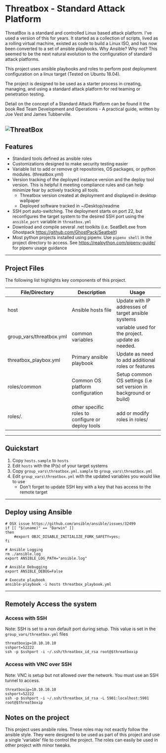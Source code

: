 # Threatbox - Standard Attack Platform

ThreatBox is a standard and controlled Linux based attack platform. I've used a version of this for years. It started as a collection of scripts, lived as a rolling virtual machine, existed as code to build a Linux ISO, and has now been converted to a set of ansible playbooks. Why Ansible? Why not? This seemed to be the next natural evolution to the configuration of standard attack platforms.

This project uses ansible playbooks and roles to perform post deployment configuration on a linux target (Tested on Ubuntu 18.04).

The project is designed to be used as a starter process in creating, managing, and using a standard attack platform for red teaming or penetration testing.

Detail on the concept of a Standard Attack Platform can be found it the book Red Team Development and Operations - A practical guide, written by Joe Vest and James Tubberville.

![ThreatBox](threatbox.png)
------------------------------------
## Features

- Standard tools defined as ansible roles
- Customizations designed to make security testing easier
- Variable list to add or remove git repositories, OS packages, or python modules. (threatbox.yml)
- Version tracking of the deployed instance version and the deploy tool version. This is helpful it meeting compliance rules and can help minimize fear by actively tracking all tools. 
  - Threatbox version created at deployment and displayed in desktop wallpaper
  - Deployed software tracked in ~/Desktop/readme
- SSH port auto-switching. The deployment starts on port 22, but reconfigures the target system to the desired SSH port using the `ansible_port` variable in `threatbox.yml`
- Download and compile several .net toolkits (i.e. SeatBelt.exe from Ghostpack https://github.com/GhostPack/Seatbelt)
- Most python projects installed using pipenv. Use `pipenv shell` in the project directory to access. See https://realpython.com/pipenv-guide/ for pipenv usage guidance
------------------------------------
## Project Files

The following list highlights key components of this project.

File/Directory                      | Description                                       | Usage
------------------------------------|---------------------------------------------------|------
host                                | Ansible hosts file                                | Update with IP addresses of target ansible systems
group_vars/threatbox.yml            | common variables                                  | variable used for the project. update as needed.
threatbox_playbox.yml               | Primary ansible playbook                          | Update as need to add additional roles or features
roles/common                        | Common OS platform configuration                  | Setup common OS settings (i.e set version in background or build)
roles/.                             | other specific roles to configure or deploy tools | add or modify roles in roles/ 

------------------------------------
## Quickstart

1) Copy `hosts.sample` to `hosts`
2) Edit `hosts` with the IP(s) of your target systems
3) Copy `group_vars\threatbox.yml.sample` to `group_vars\threatbox.yml`
4) Edit `group_vars\threatbox.yml` with the updated variables you would like to use
   - Don't forget to update SSH key with a key that has access to the remote target

------------------------------------
## Deploy using Ansible

```
# OSX issue https://github.com/ansible/ansible/issues/32499
if [[ "$(uname)" == "Darwin" ]]
then
    #export OBJC_DISABLE_INITIALIZE_FORK_SAFETY=yes;
fi

# Ansible Logging
rm ./ansible.log
export ANSIBLE_LOG_PATH="ansible.log"

# Ansible Debugging
export ANSIBLE_DEBUG=False

# Execute playbook
ansible-playbook -i hosts threatbox_playbook.yml 
```

------------------------------------
## Remotely Access the system

### Access with SSH

Note: SSH is set to a non default port during setup. This value is set in the `group_vars/threatbox.yml` files

```
threatboxip=10.10.10.10
sshport=52222
ssh -p $sshport -i ~/.ssh/threatbox_id_rsa root@$threatboxip
```

### Access with VNC over SSH

Note: VNC is setup but not allowed over the network. You must use an SSH tunnel to access.

```
threatboxip=10.10.10.10
sshport=52222
ssh -p $sshport -i ~/.ssh/threatbox_id_rsa -L 5901:localhost:5901 root@$threatboxip
```

## Notes on the project

This project uses ansbile roles. These roles may not exactly follow the ansible style. They were designed to be used as part of this project and use a single 'variable' file to control the project. The roles can easily be used in other project with minor tweaks.


